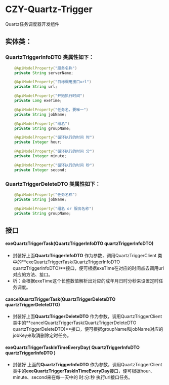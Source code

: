 # CZY-Quartz-Trigger
Quartz任务调度器开发组件

## 实体类：

### QuartzTriggerInfoDTO 类属性如下：

```java
	@ApiModelProperty("服务名称")
    private String serverName;

    @ApiModelProperty("目标调用接口url")
    private String url;

    @ApiModelProperty("开始执行时间")
    private Long exeTime;

    @ApiModelProperty("任务名，要唯一")
    private String jobName;

    @ApiModelProperty("组名")
    private String groupName;

    @ApiModelProperty("循环执行的时间 时")
    private Integer hour;

    @ApiModelProperty("循环执行的时间 分")
    private Integer minute;

    @ApiModelProperty("循环执行的时间 秒")
    private Integer second;
```



### QuartzTriggerDeleteDTO  类属性如下：

```java
    @ApiModelProperty("任务名称")
    private String jobName;

    @ApiModelProperty("组名 or 服务名称")
    private String groupName;
```



## 接口

#### **exeQuartzTriggerTask(QuartzTriggerInfoDTO quartzTriggerInfoDTO)**

- 封装好上面**QuartzTriggerInfoDTO** 作为参数，调用QuartzTriggerClient 类中的**exeQuartzTriggerTask(QuartzTriggerInfoDTO quartzTriggerInfoDTO)**接口，便可根据exeTime在对应的时间点去调用url对应的方法、接口。
- 析：会根据exeTime这个长整数值解析出对应的成年月日时分秒来设置定时任务调度。



#### cancelQuartzTriggerTask(QuartzTriggerDeleteDTO quartzTriggerDeleteDTO)

- 封装好上面**QuartzTriggerDeleteDTO** 作为参数，调用QuartzTriggerClient 类中的**cancelQuartzTriggerTask(QuartzTriggerDeleteDTO quartzTriggerDeleteDTO)**接口，便可根据groupName和jobName对应的jobKey来取消删除定时任务。

  

#### exeQuartzTriggerTaskInTimeEveryDay( QuartzTriggerInfoDTO quartzTriggerInfoDTO ) 

- 封装好 上面的**QuartzTriggerInfoDTO** 作为参数，调用QuartzTriggerClient 类中的**exeQuartzTriggerTaskInTimeEveryDay**接口，便可根据hour、minute、second来在每一天中的 时:分:秒 执行url接口任务。

#### 
